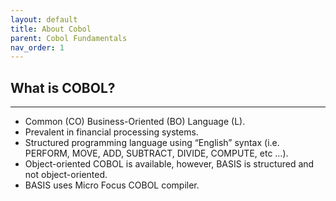 ```yaml
---
layout: default
title: About Cobol
parent: Cobol Fundamentals
nav_order: 1
---
```


## What is COBOL?
<hr class="hr-no-bottom-margin"/>

- Common (CO) Business-Oriented (BO) Language (L).
- Prevalent in financial processing systems.
- Structured programming language using “English” syntax (i.e. PERFORM, MOVE, ADD, SUBTRACT, DIVIDE, COMPUTE, etc …).
- Object-oriented COBOL is available, however, BASIS is structured and not object-oriented.
- BASIS uses Micro Focus COBOL compiler.
